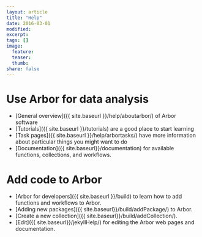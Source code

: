 ```yaml
---
layout: article
title: "Help"
date: 2016-03-01
modified:
excerpt:
tags: []
image:
  feature:
  teaser:
  thumb:
share: false
---
```


# Use Arbor for data analysis

- [General overview]({{ site.baseurl }}/help/aboutarbor/) of Arbor software
- [Tutorials]({{ site.baseurl }}/tutorials) are a good place to start learning
- [Task pages]({{ site.baseurl }}/help/arbortasks/) have more information about particular things you might want to do
- [Documentation]({{ site.baseurl}}/documentation) for available functions, collections, and workflows.


# Add code to Arbor
- [Arbor for developers]({{ site.baseurl }}/build) to learn how to add functions and workflows to Arbor.
- [Adding new packages]({{ site.baseurl}}/build/addPackage/) to Arbor.
- [Create a new collection]({{ site.baseurl}}/build/addCollection/).
- [Edit]({{ site.baseurl}}/jekyllHelp/) for editing the Arbor web pages and documentation.
